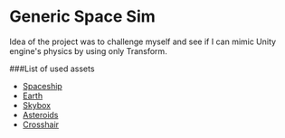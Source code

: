 # Generic Space Sim
Idea of the project was to challenge myself and see if I can mimic Unity engine's physics by using only Transform.

###List of used assets
- [Spaceship](https://assetstore.unity.com/packages/3d/vehicles/space/spaceship-by-pixel-make-99120)
- [Earth](https://assetstore.unity.com/packages/3d/environments/sci-fi/planet-earth-free-23399)
- [Skybox](https://assetstore.unity.com/packages/2d/textures-materials/diverse-space-skybox-11044)
- [Asteroids](https://assetstore.unity.com/packages/3d/environments/asteroids-pack-84988)
- [Crosshair](https://opengameart.org/content/3-fps-crosshairs)
